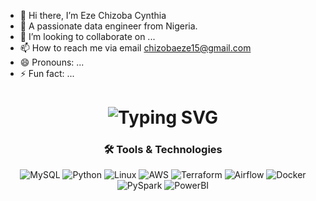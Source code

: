 - 👋 Hi there, I’m Eze Chizoba Cynthia
- 👀 A passionate data engineer from Nigeria.
- 💞️ I’m looking to collaborate on ...
- 📫 How to reach me via email chizobaeze15@gmail.com
- 😄 Pronouns: ...
- ⚡ Fun fact: ...

<div align="center">
  <h1>
    <img src="https://readme-typing-svg.herokuapp.com?font=JetBrains+Mono&size=24&duration=3000&color=000000&center=true&vCenter=true&width=590&lines=Hi,+I'm+Chizoba+Eze;Your+friendly+neighborhood+data+engineer+✨;I+live+by+the+motto:+Eat,+Transform,+Load;And+sometimes...+debug+until+I+cry+💡" alt="Typing SVG" />
  </h1>
</div>


<div align="center">
  <h3>🛠️ Tools & Technologies</h3>

  <img src="https://img.shields.io/badge/MySQL-005C84?style=for-the-badge&logo=mysql&logoColor=white" alt="MySQL" />
  <img src="https://img.shields.io/badge/Python-3776AB?style=for-the-badge&logo=python&logoColor=white" alt="Python" />
  <img src="https://img.shields.io/badge/Linux-FCC624?style=for-the-badge&logo=linux&logoColor=black" alt="Linux" />
  <img src="https://img.shields.io/badge/AWS-232F3E?style=for-the-badge&logo=amazonaws&logoColor=white" alt="AWS" />
  <img src="https://img.shields.io/badge/Terraform-7B42BC?style=for-the-badge&logo=terraform&logoColor=white" alt="Terraform" />
  <img src="https://img.shields.io/badge/Airflow-017CEE?style=for-the-badge&logo=airflow&logoColor=white" alt="Airflow" />
  <img src="https://img.shields.io/badge/Docker-2496ED?style=for-the-badge&logo=docker&logoColor=white" alt="Docker" />
  <img src="https://img.shields.io/badge/PySpark-FF6F00?style=for-the-badge&logo=apache&logoColor=white" alt="PySpark" />
  <img src="https://img.shields.io/badge/PowerBI-F2C811?style=for-the-badge&logo=microsoft-power-bi&logoColor=black" alt="PowerBI" />
</div>
